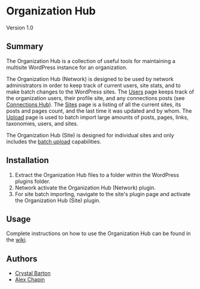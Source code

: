 # Organization Hub

Version 1.0

## Summary

The Organization Hub is a collection of useful tools for maintaining a multisite WordPress instance for an organization.

The Organization Hub (Network) is designed to be used by network administrators in order to keep track of current users, site stats, and to make batch changes to the WordPress sites.  The [Users](https://github.com/clas-web/organization-hub/wiki/Users) page keeps track of the organization users, their profile site, and any connections posts (see [Connections Hub](https://github.com/clas-web/connections-hub)).  The [Sites](https://github.com/clas-web/organization-hub/wiki/Sites) page is a listing of all the current sites, its posts and pages count, and the last time it was updated and by whom.  The [Upload](https://github.com/clas-web/organization-hub/wiki/Batch-Upload) page is used to batch import large amounts of posts, pages, links, taxonomies, users, and sites. 

The Organization Hub (Site) is designed for individual sites and only includes the [batch upload](https://github.com/clas-web/organization-hub/wiki/Batch-Upload) capabilities.

## Installation

1. Extract the Organization Hub files to a folder within the WordPress plugins folder.
2. Network activate the Organization Hub (Network) plugin.
3. For site batch importing, navigate to the site's plugin page and activate the Organization Hub (Site) plugin.

## Usage

Complete instructions on how to use the Organization Hub can be found in the [wiki](https://github.com/clas-web/organization-hub/wiki).

## Authors

- [Crystal Barton](https://github.com/atrus1701)
- [Alex Chapin](https://github.com/marpa)

